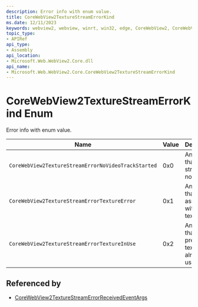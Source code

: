 ```yaml
---
description: Error info with enum value.
title: CoreWebView2TextureStreamErrorKind
ms.date: 12/11/2023
keywords: webview2, webview, winrt, win32, edge, CoreWebView2, CoreWebView2Controller, browser control, edge html, CoreWebView2TextureStreamErrorKind
topic_type:
- APIRef
api_type:
- Assembly
api_location:
- Microsoft.Web.WebView2.Core.dll
api_name:
- Microsoft.Web.WebView2.Core.CoreWebView2TextureStreamErrorKind
---
```


# CoreWebView2TextureStreamErrorKind Enum

Error info with enum value.

| Name |  Value | Description |
|--|--|--|
|`CoreWebView2TextureStreamErrorNoVideoTrackStarted` | 0x0  |  An error that texture stream is not active.|
|`CoreWebView2TextureStreamErrorTextureError` | 0x1  |  An error that is associated with the texture.|
|`CoreWebView2TextureStreamErrorTextureInUse` | 0x2  |  An error that presenting texture is already in use.|


## Referenced by

- [CoreWebView2TextureStreamErrorReceivedEventArgs](corewebview2texturestreamerrorreceivedeventargs.md)

